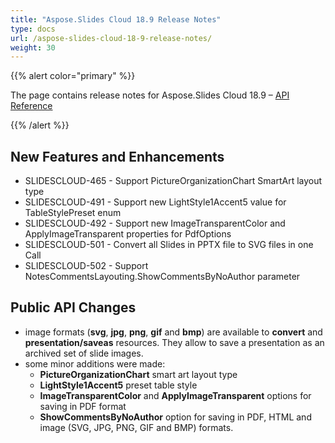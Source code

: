 ```yaml
---
title: "Aspose.Slides Cloud 18.9 Release Notes"
type: docs
url: /aspose-slides-cloud-18-9-release-notes/
weight: 30
---
```


{{% alert color="primary" %}} 

The page contains release notes for Aspose.Slides Cloud 18.9 – [API Reference](https://apireference.aspose.cloud/slides/)

{{% /alert %}} 
## **New Features and Enhancements**
- SLIDESCLOUD-465 - Support PictureOrganizationChart SmartArt layout type
- SLIDESCLOUD-491 - Support new LightStyle1Accent5 value for TableStylePreset enum
- SLIDESCLOUD-492 - Support new ImageTransparentColor and ApplyImageTransparent properties for PdfOptions
- SLIDESCLOUD-501 - Convert all Slides in PPTX file to SVG files in one Call
- SLIDESCLOUD-502 - Support NotesCommentsLayouting.ShowCommentsByNoAuthor parameter
## **Public API Changes**
- image formats (**svg**, **jpg**, **png**, **gif** and **bmp**) are available to **convert** and **presentation/saveas** resources. They allow to save a presentation as an archived set of slide images.
- some minor additions were made:
  - **PictureOrganizationChart** smart art layout type
  - **LightStyle1Accent5** preset table style
  - **ImageTransparentColor** and **ApplyImageTransparent** options for saving in PDF format
  - **ShowCommentsByNoAuthor** option for saving in PDF, HTML and image (SVG, JPG, PNG, GIF and BMP) formats.
